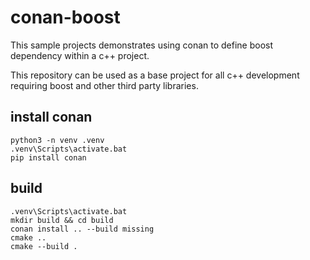 # conan-boost 

This sample projects demonstrates using conan to define boost dependency within a c++ project.

This repository can be used as a base project for all c++ development requiring boost and other third party libraries.

## install conan

```
python3 -n venv .venv
.venv\Scripts\activate.bat
pip install conan
```

## build

```
.venv\Scripts\activate.bat
mkdir build && cd build
conan install .. --build missing
cmake .. 
cmake --build .
```